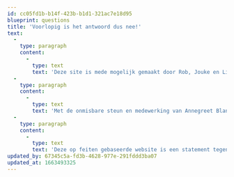 ```yaml
---
id: cc05fd1b-b14f-423b-b1d1-321ac7e18d95
blueprint: questions
title: 'Voorlopig is het antwoord dus nee!'
text:
  -
    type: paragraph
    content:
      -
        type: text
        text: 'Deze site is mede mogelijk gemaakt door Rob, Jouke en Lisa.'
  -
    type: paragraph
    content:
      -
        type: text
        text: 'Met de onmisbare steun en medewerking van Annegreet Blanken, Kor Dwarshuis en andere journalisten en onderzoekers uit alle andere vermelde bronnen.'
  -
    type: paragraph
    content:
      -
        type: text
        text: 'Deze op feiten gebaseerde website is een statement tegen het feitenvrije geroeptoeter.'
updated_by: 67345c5a-fd3b-4628-977e-291fddd3ba07
updated_at: 1663493325
---
```

